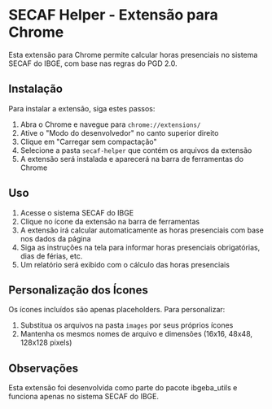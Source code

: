 # SECAF Helper - Extensão para Chrome

Esta extensão para Chrome permite calcular horas presenciais no sistema SECAF do IBGE, com base nas regras do PGD 2.0.

## Instalação

Para instalar a extensão, siga estes passos:

1. Abra o Chrome e navegue para `chrome://extensions/`
2. Ative o "Modo do desenvolvedor" no canto superior direito
3. Clique em "Carregar sem compactação"
4. Selecione a pasta `secaf-helper` que contém os arquivos da extensão
5. A extensão será instalada e aparecerá na barra de ferramentas do Chrome

## Uso

1. Acesse o sistema SECAF do IBGE
2. Clique no ícone da extensão na barra de ferramentas
3. A extensão irá calcular automaticamente as horas presenciais com base nos dados da página
4. Siga as instruções na tela para informar horas presenciais obrigatórias, dias de férias, etc.
5. Um relatório será exibido com o cálculo das horas presenciais

## Personalização dos Ícones

Os ícones incluídos são apenas placeholders. Para personalizar:

1. Substitua os arquivos na pasta `images` por seus próprios ícones
2. Mantenha os mesmos nomes de arquivo e dimensões (16x16, 48x48, 128x128 pixels)

## Observações

Esta extensão foi desenvolvida como parte do pacote ibgeba_utils e funciona apenas no sistema SECAF do IBGE.
